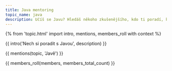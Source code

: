 ```yaml
---
title: Java mentoring
topic_name: java
description: Učíš se Javu? Hledáš někoho zkušenějšího, kdo ti poradí, když se zasekneš? Kdo ti ukáže správné postupy a nasměruje tě na kvalitní návody nebo kurzy?
---
```

{% from 'topic.html' import intro, mentions, members_roll with context %}

{{ intro('Nech si poradit s Javou', description) }}

{{ mentions(topic, 'Javě') }}

{{ members_roll(members, members_total_count) }}

